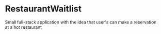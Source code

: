 # RestaurantWaitlist
Small full-stack application with the idea that user's can make a reservation at a hot restaurant
